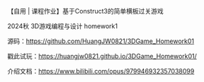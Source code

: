 【自用 | 课程作业】基于Construct3的简单横板过关游戏

2024秋 3D游戏编程与设计 homework1

源码：https://github.com/HuangJW0821/3DGame_Homework01

戳此试玩：https://huangjw0821.github.io/3DGame_Homework01/

介绍文档：https://www.bilibili.com/opus/979946932357038099
